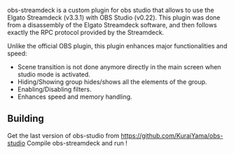 obs-streamdeck is a custom plugin for obs studio that allows to use the Elgato Streamdeck (v3.3.1) with OBS Studio (v0.22).
This plugin was done from a disassembly of the Elgato Streamdeck software, and then follows exactly the RPC protocol provided by the Streamdeck.

Unlike the official OBS plugin, this plugin enhances major functionalities and speed:

- Scene transition is not done anymore directly in the main screen when studio mode is activated.
- Hiding/Showing group hides/shows all the elements of the group.
- Enabling/Disabling filters.
- Enhances speed and memory handling.

## Building

Get the last version of obs-studio from https://github.com/KuraiYama/obs-studio
Compile obs-streamdeck and run !
